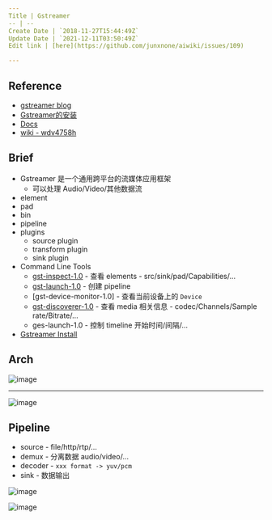 ```yaml
---
Title | Gstreamer
-- | --
Create Date | `2018-11-27T15:44:49Z`
Update Date | `2021-12-11T03:50:49Z`
Edit link | [here](https://github.com/junxnone/aiwiki/issues/109)

---
```

## Reference
- [gstreamer blog](https://blog.csdn.net/knowledgebao/article/category/8053683)
- [Gstreamer的安装](https://blog.csdn.net/knowledgebao/article/details/83993255)
- [Docs](https://thiblahute.github.io/GStreamer-doc/index.html?gi-language=c)
- [wiki - wdv4758h](https://wdv4758h.github.io/notes/multimedia/gstreamer.html#)



## Brief
- Gstreamer 是一个通用跨平台的流媒体应用框架
  - 可以处理 Audio/Video/其他数据流
- element
- pad
- bin
- pipeline
- plugins
  - source plugin
  - transform plugin
  - sink plugin
- Command Line Tools
  - [gst-inspect-1.0](gstreamer_tools_gst_inspect) - 查看 elements - src/sink/pad/Capabilities/...
  - [gst-launch-1.0](/gstreamer_tools_gst_launch) - 创建 pipeline
  - [gst-device-monitor-1.0]  -  查看当前设备上的 `Device`
  - [gst-discoverer-1.0](gstreamer_tools_gst_discoverer) - 查看 media 相关信息 - codec/Channels/Sample rate/Bitrate/...
  - ges-launch-1.0 - 控制 timeline 开始时间/间隔/...
- [Gstreamer Install](/Gstreamer_Install)



## Arch

![image](https://user-images.githubusercontent.com/2216970/138202047-986a28dc-ede5-4c42-b8c7-f0d802b7512e.png)

---

![image](https://user-images.githubusercontent.com/2216970/138202714-cef78876-0d68-4811-9f57-a5a583e552a7.png)



## Pipeline
- source - file/http/rtp/...
- demux - 分离数据 audio/video/...
- decoder - `xxx format -> yuv/pcm`
- sink - 数据输出

![image](https://user-images.githubusercontent.com/2216970/138111410-65ed98b9-82a7-4097-91da-cbaa2c8a47da.png)

![image](https://user-images.githubusercontent.com/2216970/138203169-3e1ebef5-fb7f-4c08-a5d8-5a41159f3be9.png)




